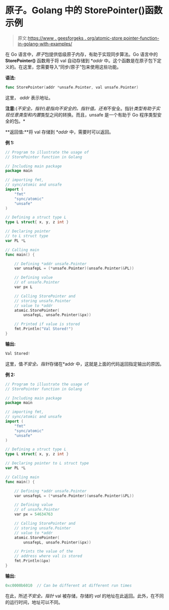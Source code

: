 # 原子。Golang 中的 StorePointer()函数示例

> 原文:[https://www . geesforgeks . org/atomic-store pointer-function-in-golang-with-examples/](https://www.geeksforgeeks.org/atomic-storepointer-function-in-golang-with-examples/)

在 Go 语言中，*原子*包提供低级原子内存，有助于实现同步算法。Go 语言中的 **StorePointer()** 函数用于将 val 自动存储到 **addr* 中。这个函数是在原子包下定义的。在这里，您需要导入“同步/原子”包来使用这些功能。

**语法:**

```go
func StorePointer(addr *unsafe.Pointer, val unsafe.Pointer)

```

这里， *addr* 表示地址。

**注意:**(*不安全。指针)是指向不安全的。指针值。还有*不安全。指针*类型有助于实现任意类型和内置*类型之间的转换。而且，unsafe 是一个有助于 Go 程序类型安全的包。*

**返回值:**将 val 存储到 **addr* 中，需要时可以返回。

**例 1:**

```go
// Program to illustrate the usage of
// StorePointer function in Golang

// Including main package
package main

// importing fmt, 
// sync/atomic and unsafe
import (
    "fmt"
    "sync/atomic"
    "unsafe"
)

// Defining a struct type L
type L struct{ x, y, z int }

// Declaring pointer 
// to L struct type
var PL *L

// Calling main
func main() {

    // Defining *addr unsafe.Pointer
    var unsafepL = (*unsafe.Pointer)(unsafe.Pointer(&PL))

    // Defining value 
    // of unsafe.Pointer
    var px L

    // Calling StorePointer and 
    // storing unsafe.Pointer
    // value to *addr
    atomic.StorePointer(
        unsafepL, unsafe.Pointer(&px))

    // Printed if value is stored
    fmt.Println("Val Stored!")
}
```

**输出:**

```go
Val Stored!

```

这里，值*不安全。指针*存储在*addr 中，这就是上面的代码返回指定输出的原因。

**例 2:**

```go
// Program to illustrate the usage of
// StorePointer function in Golang

// Including main package
package main

// importing fmt, 
// sync/atomic and unsafe
import (
    "fmt"
    "sync/atomic"
    "unsafe"
)

// Defining a struct type L
type L struct{ x, y, z int }

// Declaring pointer to L struct type
var PL *L

// Calling main
func main() {

    // Defining *addr unsafe.Pointer
    var unsafepL = (*unsafe.Pointer)(unsafe.Pointer(&PL))

    // Defining value 
    // of unsafe.Pointer
    var px = 54634763

    // Calling StorePointer and
    // storing unsafe.Pointer
    // value to *addr
    atomic.StorePointer(
        unsafepL, unsafe.Pointer(&px))

    // Prints the value of the
    // address where val is stored
    fmt.Println(&px)
}
```

**输出:**

```go
0xc0000b6010  // Can be different at different run times

```

在此，所述*不安全。指针* val 被存储，存储的 *val* 的地址在此返回。此外，在不同的运行时间，地址可以不同。